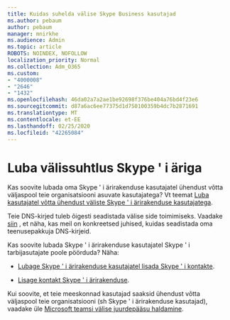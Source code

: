 ```yaml
---
title: Kuidas suhelda välise Skype Business kasutajad
ms.author: pebaum
author: pebaum
manager: mnirkhe
ms.audience: Admin
ms.topic: article
ROBOTS: NOINDEX, NOFOLLOW
localization_priority: Normal
ms.collection: Adm_O365
ms.custom:
- "4000008"
- "2646"
- "1432"
ms.openlocfilehash: 46da02a7a2ae1be92698f376be404a76bd4f23e6
ms.sourcegitcommit: d87a6ac6ee77375d1d750100359b4dc7b2871691
ms.translationtype: MT
ms.contentlocale: et-EE
ms.lasthandoff: 02/25/2020
ms.locfileid: "42265084"
---
```

# <a name="allow-external-communications-with-skype-for-business"></a>Luba välissuhtlus Skype ' i äriga 

Kas soovite lubada oma Skype ' i ärirakenduse kasutajatel ühendust võtta väljaspool teie organisatsiooni asuvate kasutajatega? Vt teemat [Luba kasutajatel võtta ühendust väliste Skype ' i ärirakenduse kasutajatega](https://docs.microsoft.com/skypeforbusiness/set-up-skype-for-business-online/allow-users-to-contact-external-skype-for-business-users).

Teie DNS-kirjed tuleb õigesti seadistada välise side toimimiseks. Vaadake [siin](https://docs.microsoft.com/office365/admin/get-help-with-domains/set-up-your-domain-host-specific-instructions?view=o365-worldwide) , et näha, kas meil on konkreetsed juhised, kuidas seadistada oma teenusepakkuja DNS-kirjeid. 

Kas soovite lubada Skype ' i ärirakenduse kasutajatel Skype ' i tarbijasutajate poole pöörduda? Näha:

- [Lubage Skype ' i ärirakenduse kasutajatel lisada Skype ' i kontakte](https://docs.microsoft.com/skypeforbusiness/set-up-skype-for-business-online/let-skype-for-business-users-add-skype-contacts). 

- [Lisage kontakt Skype ' i ärirakenduse](https://support.office.com/article/add-a-contact-in-skype-for-business-89338023-2adf-4f5c-90b6-f8b6f72fadd1).


Kui soovite, et teie meeskonnad kasutajad saaksid ühendust võtta väljaspool teie organisatsiooni (sh Skype ' i ärirakenduse kasutajad), vaadake üle [Microsoft teamsi välise juurdepääsu haldamine](https://docs.microsoft.com/microsoftteams/let-your-teams-users-communicate-with-other-people). 